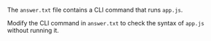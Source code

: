 The `answer.txt` file contains a CLI command that runs `app.js`.

Modify the CLI command in `answer.txt` to check the syntax of `app.js` without running it.